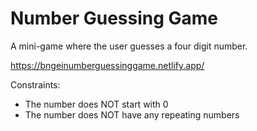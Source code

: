 # Number Guessing Game
A mini-game where the user guesses a four digit number.

https://bngeinumberguessinggame.netlify.app/

Constraints:
- The number does NOT start with 0
- The number does NOT have any repeating numbers
